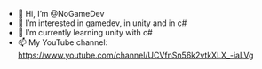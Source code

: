 - 👋 Hi, I’m @NoGameDev
- 👀 I’m interested in gamedev, in unity and in c#
- 🌱 I’m currently learning unity with c#
- 📫 My YouTube channel: https://www.youtube.com/channel/UCVfnSn56k2vtkXLX_-iaLVg

<!---
NoGameDev/NoGameDev is a ✨ special ✨ repository because its `README.md` (this file) appears on your GitHub profile.
You can click the Preview link to take a look at your changes.
--->
